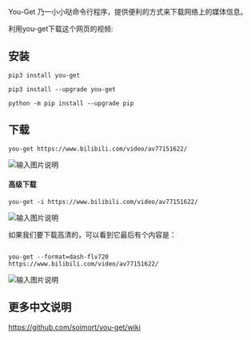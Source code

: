 You-Get 乃一小小哒命令行程序，提供便利的方式来下载网络上的媒体信息。

利用you-get下载这个网页的视频:

## 安装


```
pip3 install you-get

pip3 install --upgrade you-get

python -m pip install --upgrade pip
```

## 下载

```
you-get https://www.bilibili.com/video/av77151622/

```
![输入图片说明](https://images.gitee.com/uploads/images/2019/1130/144450_cb7243f1_87650.png "屏幕截图.png")

#### 高级下载
```
you-get -i https://www.bilibili.com/video/av77151622/
```
![输入图片说明](https://images.gitee.com/uploads/images/2019/1130/144707_62f77eda_87650.png "屏幕截图.png")

如果我们要下载高清的，可以看到它最后有个内容是：
```

you-get --format=dash-flv720 https://www.bilibili.com/video/av77151622/
```

![输入图片说明](https://images.gitee.com/uploads/images/2019/1130/144851_07fd7138_87650.png "屏幕截图.png")


## 更多中文说明

https://github.com/soimort/you-get/wiki